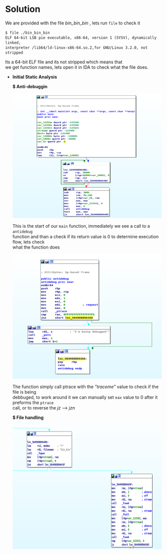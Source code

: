 # Solution

We are provided with the file *bin_bin_bin* , lets
run `file` to check it 

```
$ file ./bin_bin_bin
ELF 64-bit LSB pie executable, x86-64, version 1 (SYSV), dynamically linked,  
interpreter /lib64/ld-linux-x86-64.so.2,for GNU/Linux 3.2.0, not stripped
```
Its a 64-bit ELF file and its not stripped which means that  
we get function names, lets open it in IDA to check  what the file does.
&nbsp;
&nbsp;


* __Initial Static Analysis__  

  __$ Anti-debuggin__
   
   <img src="./screenshots/main_1.png" width="560" height=400>

    This is the start of our `main` function, immediately we see a call to a  `antidebug`  
    function and than a check if its return value is 0 to determine execution flow, lets check  
    what the function does

   <img src="./screenshots/anti_debug.png" width="560" height=400>
  
   The function simply call ptrace with the _"traceme"_ value to check if the file is being  
   debbuged, to work around it we can manually set `eax` value to 0 after it preforms the `ptrace`  
   call, or to reverse the _jz_ --> _jzn_  
   
    __$ File handling__  
   
   <img src="./screenshots/file_handle.png" width="700" height=400>










